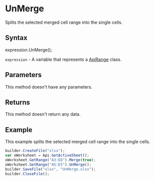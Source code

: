 # UnMerge

Splits the selected merged cell range into the single cells.

## Syntax

expression.UnMerge();

`expression` - A variable that represents a [ApiRange](../ApiRange.md) class.

## Parameters

This method doesn't have any parameters.

## Returns

This method doesn't return any data.

## Example

This example splits the selected merged cell range into the single cells.

```javascript
builder.CreateFile("xlsx");
var oWorksheet = Api.GetActiveSheet();
oWorksheet.GetRange("A3:E8").Merge(true);
oWorksheet.GetRange("A5:E5").UnMerge();
builder.SaveFile("xlsx", "UnMerge.xlsx");
builder.CloseFile();
```